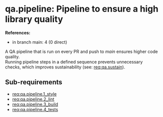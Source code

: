 # qa.pipeline: Pipeline to ensure a high library quality

**References:**

- in branch main: 4 (0 direct)

A QA pipeline that is run on every PR and push to *main* ensures higher code quality.\
Running pipeline steps in a defined sequence prevents unnecessary checks, which improves sustainability (see: [req:qa.sustain](5-REQ-qa.sustain#qasustain-consider-sustainability-during-design-and-development)).

## Sub-requirements

- [req:qa.pipeline.1_style](5-REQ-qa.pipeline.1_style#qapipeline1_style-ensure-consistent-formatting)
- [req:qa.pipeline.2_lint](5-REQ-qa.pipeline.2_lint#qapipeline2_lint-ensure-good-coding-standard)
- [req:qa.pipeline.3_build](5-REQ-qa.pipeline.3_build#qapipeline3_build-ensure-evident-builds)
- [req:qa.pipeline.4_tests](5-REQ-qa.pipeline.4_tests#qapipeline4_tests-ensure-tests-still-pass)
